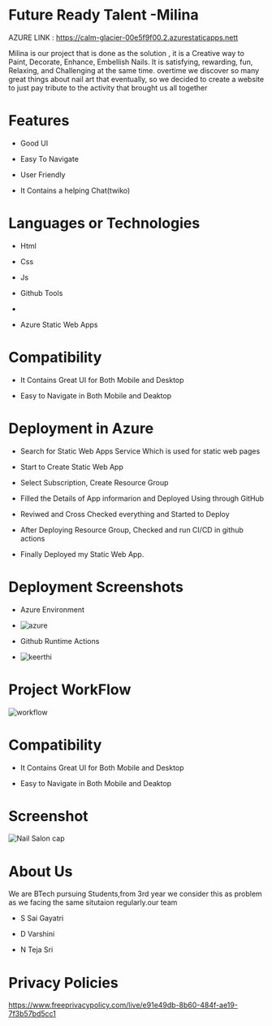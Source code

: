 # Future Ready Talent -Milina



AZURE LINK : https://calm-glacier-00e5f9f00.2.azurestaticapps.nett



Milina is our project that is done as the solution , it is a Creative way to Paint, Decorate, Enhance, Embellish Nails.
It is satisfying, rewarding, fun, Relaxing, and Challenging at the same time. overtime we discover so many great things about nail art that eventually, so we decided to create a website to just pay tribute to the activity that brought us all together


# Features
-  Good UI

-  Easy To Navigate

-  User Friendly

-  It Contains a helping Chat(twiko)



# Languages or Technologies

-  Html

-  Css

-  Js
-  Github Tools
-  
-  Azure Static Web Apps

# Compatibility
 -  It Contains Great UI for Both Mobile and Desktop
 
 -  Easy to Navigate in Both Mobile and Deaktop

# Deployment in Azure

-  Search for Static Web Apps Service Which is used for static web pages

-  Start to Create Static Web App

-  Select Subscription, Create Resource Group 

-  Filled the Details of App informarion and Deployed Using through GitHub

-  Reviwed and Cross Checked everything and Started to Deploy 

-  After Deploying Resource Group, Checked and run CI/CD in github actions 

-  Finally Deployed my Static Web App.

# Deployment  Screenshots

- Azure Environment
- ![azure](https://user-images.githubusercontent.com/85716910/198466082-e678fd3f-20d2-44c6-b86c-c516d4ba3682.PNG)


- Github Runtime Actions
- ![keerthi](https://user-images.githubusercontent.com/85716910/198419187-b0398e18-3559-43b6-b656-ea37a3862f5c.PNG)

# Project WorkFlow

![workflow](https://user-images.githubusercontent.com/85716910/198467281-4b2e349b-3426-4c79-966a-05557f91100a.PNG)

# Compatibility
 -  It Contains Great UI for Both Mobile and Desktop
 
 -  Easy to Navigate in Both Mobile and Deaktop
 
# Screenshot
![Nail Salon cap](https://user-images.githubusercontent.com/111056292/198515203-6c32a6eb-b19f-4b5b-b329-7925a68df570.jpg)



# About Us
We are BTech pursuing Students,from 3rd year we consider this as problem as we facing the same situtaion regularly.our team

-  S Sai Gayatri

-  D Varshini

-  N Teja Sri


# Privacy Policies 

https://www.freeprivacypolicy.com/live/e91e49db-8b60-484f-ae19-7f3b57bd5cc1

